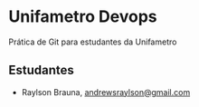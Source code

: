# Unifametro Devops

Prática de Git para estudantes da Unifametro

## Estudantes
- Raylson Brauna, andrewsraylson@gmail.com
